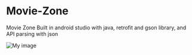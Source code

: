# Movie-Zone

Movie Zone 
Built in android studio with java, retrofit and gson library, and API parsing with json

![My image](http://evanglazer.com/image/works/Movie-Zone-APP.png)
